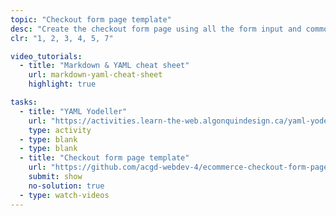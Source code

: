 ```yaml
---
topic: "Checkout form page template"
desc: "Create the checkout form page using all the form input and common page patterns."
clr: "1, 2, 3, 4, 5, 7"

video_tutorials:
  - title: "Markdown & YAML cheat sheet"
    url: markdown-yaml-cheat-sheet
    highlight: true

tasks:
  - title: "YAML Yodeller"
    url: "https://activities.learn-the-web.algonquindesign.ca/yaml-yodeller/"
    type: activity
  - type: blank
  - type: blank
  - title: "Checkout form page template"
    url: "https://github.com/acgd-webdev-4/ecommerce-checkout-form-page-template"
    submit: show
    no-solution: true
  - type: watch-videos
---
```

